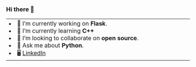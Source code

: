 ### Hi there 👋

<table>
  <tbody>
    <tr>
      <td valign="bottom" width="50%">
        <li>🔭 I’m currently working on <strong>Flask</strong>.</li>
        <li>🌱 I’m currently learning <strong>C++</strong></li>
        <li>👯 I’m looking to collaborate on <strong>open source</strong>.</li>
        <li>💬 Ask me about <strong>Python</strong>.</li>
        <li>🖥 <a href="https://www.linkedin.com/in/sebdixon/">LinkedIn</a></li>
      </td>
    </tr>
  </tbody>
</table>
